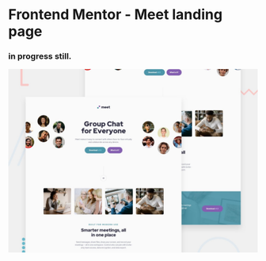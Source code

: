 # Frontend Mentor - Meet landing page
### in progress still.
![Design preview for the Meet landing page coding challenge](./preview.jpg)


